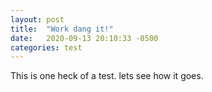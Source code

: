 ```yaml
---
layout: post
title:  "Work dang it!"
date:   2020-09-13 20:10:33 -0500
categories: test
---
```

This is one heck of a test. lets see how it goes.
